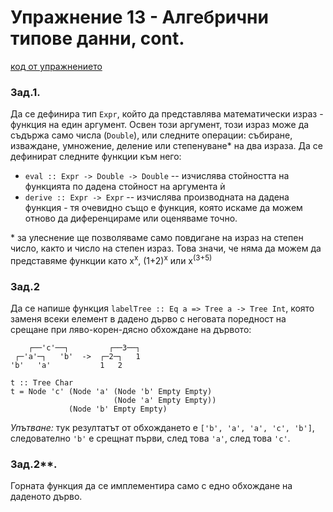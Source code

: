 # Упражнение 13 - Алгебрични типове данни, cont.

[код от упражнението](ex13-20250116-solutions.hs)

### Зад.1.
Да се дефинира тип `Expr`, който да представлява математически израз - функция на един аргумент. Освен този аргумент, този израз може да съдържа само числа (`Double`), или следните операции: събиране, изваждане, умножение, деление или степенуване* на два израза. Да се дефинират следните функции към него:
- `eval :: Expr -> Double -> Double` -- изчислява стойността на функцията по дадена стойност на аргумента ѝ
- `derive :: Expr -> Expr`           -- изчислява производната на дадена функция - тя очевидно също е функция, която искаме да можем отново да диференцираме или оценяваме точно.

\* за улеснение ще позволяваме само повдигане на израз на степен число, както и число на степен израз. Това значи, че няма да можем да представяме функции като x<sup>x</sup>, (1+2)<sup>x</sup> или x<sup>(3+5)</sup>

### Зад.2
Да се напише функция `labelTree :: Eq a => Tree a -> Tree Int`, която заменя всеки елемент в дадено дърво с неговата поредност на срещане при ляво-корен-дясно обхождане на дървото:
```
    ┌──'c'──┐         ┌──3──┐
 ┌─'a'─┐   'b'  ->  ┌─2─┐   1
'b'   'a'           1   2

t :: Tree Char
t = Node 'c' (Node 'a' (Node 'b' Empty Empty)
                       (Node 'a' Empty Empty))
             (Node 'b' Empty Empty)
```
_Упътване:_ тук резултатът от обхождането е `['b', 'a', 'a', 'c', 'b']`, следователно `'b'` е срещнат първи, след това `'a'`, след това `'c'`.

### Зад.2**.
Горната функция да се имплементира само с едно обхождане на даденото дърво.
